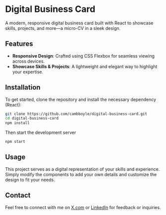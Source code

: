 # Digital Business Card

A modern, responsive digital business card built with React to showcase skills, projects, and more—a micro-CV in a sleek design.

## Features

- **Responsive Design**: Crafted using CSS Flexbox for seamless viewing across devices.
- **Showcase Skills & Projects**: A lightweight and elegant way to highlight your expertise.

## Installation

To get started, clone the repository and install the necessary dependency (React):

```bash
git clone https://github.com/cambboyle/digital-business-card.git
cd digital-business-card
npm install
```
Then start the development server

```bash
npm start
```

 ## Usage
 
This project serves as a digital representation of your skills and experience. Simply modify the components to add your own details and customize the design to fit your needs.

## Contact

Feel free to connect with me on [X.com](https://x.com/cambboyle) or [LinkedIn](www.linkedin.com/in/cbb00) for feedback or inquiries.
